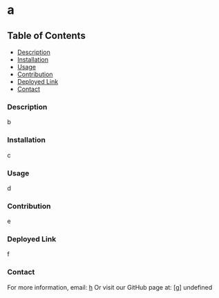 
# a
## Table of Contents
- [Description](#description)
- [Installation](#installation)
- [Usage](#usage)
- [Contribution](#contribution)
- [Deployed Link](#deployedlink)
- [Contact](#contact)
    
### Description
b
### Installation
c
### Usage
d
### Contribution
e
### Deployed Link
f
### Contact
For more information, email: [h](mailto:h)
Or visit our GitHub page at: [g]
undefined
